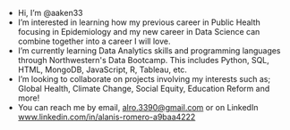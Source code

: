- Hi, I’m @aaken33
- I’m interested in learning how my previous career in Public Health focusing in Epidemiology and my new career in Data Science can combine together into a career I will love.
- I’m currently learning Data Analytics skills and programming languages through Northwestern's Data Bootcamp. This includes Python, SQL, HTML, MongoDB, JavaScript, R, Tableau, etc.
- I’m looking to collaborate on projects involving my interests such as; Global Health, Climate Change, Social Equity, Education Reform and more!
- You can reach me by email, alro.3390@gmail.com or on LinkedIn www.linkedin.com/in/alanis-romero-a9baa4222

<!---
aaken33/aaken33 is a ✨ special ✨ repository because its `README.md` (this file) appears on your GitHub profile.
You can click the Preview link to take a look at your changes.
--->
